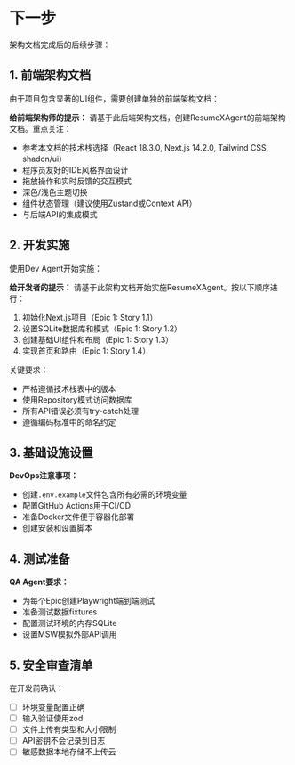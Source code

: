 # 下一步

架构文档完成后的后续步骤：

## 1. 前端架构文档

由于项目包含显著的UI组件，需要创建单独的前端架构文档：

**给前端架构师的提示：**
请基于此后端架构文档，创建ResumeXAgent的前端架构文档。重点关注：

- 参考本文档的技术栈选择（React 18.3.0, Next.js 14.2.0, Tailwind CSS, shadcn/ui）
- 程序员友好的IDE风格界面设计
- 拖放操作和实时反馈的交互模式
- 深色/浅色主题切换
- 组件状态管理（建议使用Zustand或Context API）
- 与后端API的集成模式

## 2. 开发实施

使用Dev Agent开始实施：

**给开发者的提示：**
请基于此架构文档开始实施ResumeXAgent。按以下顺序进行：

1. 初始化Next.js项目（Epic 1: Story 1.1）
2. 设置SQLite数据库和模式（Epic 1: Story 1.2）
3. 创建基础UI组件和布局（Epic 1: Story 1.3）
4. 实现首页和路由（Epic 1: Story 1.4）

关键要求：

- 严格遵循技术栈表中的版本
- 使用Repository模式访问数据库
- 所有API错误必须有try-catch处理
- 遵循编码标准中的命名约定

## 3. 基础设施设置

**DevOps注意事项：**

- 创建`.env.example`文件包含所有必需的环境变量
- 配置GitHub Actions用于CI/CD
- 准备Docker文件便于容器化部署
- 创建安装和设置脚本

## 4. 测试准备

**QA Agent要求：**

- 为每个Epic创建Playwright端到端测试
- 准备测试数据fixtures
- 配置测试环境的内存SQLite
- 设置MSW模拟外部API调用

## 5. 安全审查清单

在开发前确认：

- [ ] 环境变量配置正确
- [ ] 输入验证使用zod
- [ ] 文件上传有类型和大小限制
- [ ] API密钥不会记录到日志
- [ ] 敏感数据本地存储不上传云
